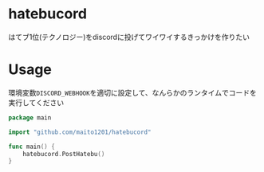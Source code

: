 # hatebucord
はてブ1位(テクノロジー)をdiscordに投げてワイワイするきっかけを作りたい

# Usage

環境変数`DISCORD_WEBHOOK`を適切に設定して、なんらかのランタイムでコードを実行してください

```main.go
package main

import "github.com/maito1201/hatebucord"

func main() {
	hatebucord.PostHatebu()
}

```